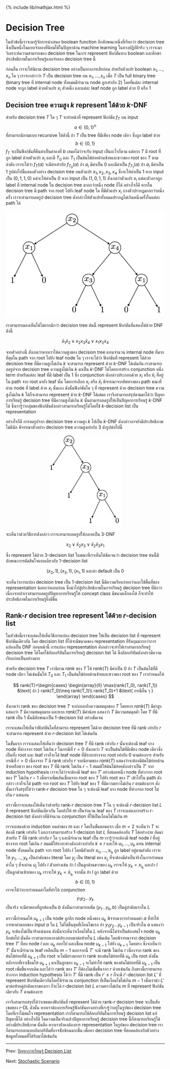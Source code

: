 {% include lib/mathjax.html %}
# Decision Tree

ในหัวข้อนี้เราจะมารู้จักการนำเสนอ boolean function อีกลักษณะหนึ่งที่เรียกว่า decision tree
ซึ่งเป็นหนึ่งในแบบจำลองที่นิยมใช้ในปัญหาด้าน machine learning ในทางปฏิบัติจริง ๆ
เราจะมาวิเคราะห์ความสามารถของ decision tree ในการ represent ฟังก์ชันทาง boolean
และศึกษาประสิทธิภาพในการเรียนรู้แบบจำลอง decision tree นี้

ก่อนอื่น เราจะให้นิยาม decision tree อย่างเป็นทางการเสียก่อน
สำหรับตัวแปร boolean $x_1,\dots,x_n$ ใด ๆ เราจะกล่าวว่า $T$ เป็น decision tree บน
$x_1,\dots,x_n$ เมื่อ $T$ เป็น full binary tree (binary tree ที่ internal node
ทั้งหมดมีจำนวน node ลูกเท่ากับ 2) โดยที่แต่ละ internal node จะถูก label ด้วยตัวแปร $x_i$
ตัวหนึ่ง และแต่ละ leaf node ถูก label ด้วย 0 หรือ 1

## Decision tree ความสูง $k$ represent ได้ด้วย $k$-DNF

สำหรับ decision tree $T$ ใด ๆ
$T$ จะทำหน้าที่ represent ฟังก์ชัน $f_T$ บน input $$a\in\{0,1\}^n$$ ที่สามารถนิยามแบบ recursive ได้ดังนี้
ถ้า $T$ เป็น tree ที่มีเพียง node เดียว ซึ่งถูก label ด้วย $$b\in\{0,1\}$$ $f_T$ จะเป็นฟังก์ชันที่คืนค่าเป็นค่าคงที่
$b$ เสมอไม่ว่าจะรับ input เป็นอะไรก็ตาม แต่หาก $T$ มี root ที่ถูก label ด้วยตัวแปร $x_i$
และมี $T_0$ และ $T_1$ เป็นต้นไม้ย่อยด้านซ้ายและขวาของ root ของ $T$ ตามลำดับ เราจะได้ว่า
$f_T(a)$ จะมีค่าเท่ากับ $f_{T_0}(a)$ ถ้า $a_i$ มีค่าเป็น 0 และมีค่าเป็น $f_{T_1}(a)$
ถ้า $a_i$ มีค่าเป็น 1 รูปต่อไปนี้แสดงตัวอย่าง decision tree บนตัวแปร $x_1,x_2,x_3,x_4$
ซึ่งจะให้ค่าเป็น 1 หาก input เป็น $(0,1,1,0)$ แต่จะให้ค่าเป็น 0 หาก input เป็น $(1,0,1,1)$
สังเกตว่าตัวแปร $x_i$ แต่ละตัวอาจถูก label ที่ internal node ใน decision tree มากกว่าหนึ่ง node ก็ได้
อย่างไรก็ดี หากใน decision tree มี path จาก root ไปยัง leaf node ใด ที่มีตัวแปร $x_i$ บางตัวปรากฏมากกว่าหนึ่งครั้ง
เราจะสามารถลดรูป decision tree ดังกล่าวให้ตัวแปรทั้งหมดปรากฏไม่เกินหนึ่งครั้งในแต่ละ path ได้

<p align="center">
<img width="500" src="https://raw.githubusercontent.com/vacharapat/Computational-Learning-Theory/master/images/decisiontree.png">
</p>

เราสามารถมองเห็นได้ไม่ยากนักว่า decision tree ต้นนี้ represent ฟังก์ชันที่แสดงได้ด้วย DNF ดังนี้

$$
\bar{x}_1\bar{x}_2\lor x_2x_3\bar{x}_4\lor x_1x_2x_4
$$

จากตัวอย่างนี้ สังเกตว่าหากเราให้ความสูงของ decision tree แทนจำนวน internal node ที่มากที่สุดใน path
จาก root ไปยัง leaf node ใด ๆ เราจะได้ว่า ฟังก์ชันที่ represent ได้ด้วย decision tree ที่มีความสูงไม่เกิน
$k$ จะสามารถ represent ด้วย $k$-DNF ได้เช่นกัน เราสามารถลดรูปจาก decision tree ความสูงไม่เกิน $k$
มาเป็น $k$-DNF ได้โดยการสร้าง conjunction หนึ่ง term สำหรับแต่ละ leaf ที่มี label เป็น 1
ซึ่ง conjunction ดังกล่าวประกอบด้วย $x_i$ หรือ $\bar{x}_i$ ที่อยู่ใน path จาก root มายัง leaf นั้น
โดยการเลือก $x_i$ หรือ $\bar{x}_i$ พิจารณาจากทิศทางของ path ขณะที่ผ่าน node ที่ label ด้วย $x_i$ นั่นเอง
ดังนั้นฟังก์ชันใด ๆ ที่ represent ด้วย decision tree ความสูงไม่เกิน $k$ ได้ก็จะสามารถ represent ด้วย
$k$-DNF ได้เสมอ เราจึงสามารถสรุปตามมาได้ว่า ปัญหาการเรียนรู้ decision tree ที่มีความสูงไม่เกิน $k$
นั้นสามารถลดรูปให้เป็นปัญหาการเรียนรู้ $k$-DNF ได้ ซึ่งเรารู้ว่ากลุ่มของฟังก์ชันดังกล่าวสามารถเรียนรู้ได้โดยใช้
$k$-decision list เป็น representation

อย่างไรก็ดี การลดรูปจาก decision tree ความสูง $k$ ไปเป็น $k$-DNF ดังกล่าวอาจยังมีประสิทธิภาพไม่ดีนัก
พิจารณาตัวอย่าง decision tree ความสูงเท่ากับ 3 ดังรูปต่อไปนี้

<p align="center">
<img width="230" src="https://raw.githubusercontent.com/vacharapat/Computational-Learning-Theory/master/images/decisiontree2.png">
</p>

จะเห็นว่าด้วยวิธีการดังกล่าว เราจะสามารถลดรูปให้กลายเป็น
3-DNF

$$
x_2\lor \bar{x}_2x_3\lor\bar{x}_2\bar{x}_3x_1
$$

ซึ่ง represent ได้ด้วย 3-decision list ในขณะที่เราเห็นได้ชัดเจนว่า decision tree
ต้นนี้มีลักษณะการตัดสินใจแบบเดียวกับ 1-decision list

$$
(x_2,1),(x_3,1),(x_1,1) \text{ และค่า default เป็น } 0
$$

จะเห็นว่าการแปลง decision tree เป็น 1-decision list นี้มีความเรียบง่ายกว่าและใช้พื้นที่ของ representation น้อยกว่าแบบก่อน
ซึ่งนำไปสู่ประสิทธิภาพในการเรียนรู้ decision tree ที่ดีกว่า
เนื่องจากถ้าเราสามารถลดรูปปัญหาการเรียนรู้ให้ concept class มีขนาดเล็กลงได้
ก็จะทำให้ประสิทธิภาพในการเรียนรู้ยิ่งดีขึ้น

## Rank-$r$ decision tree represent ได้ด้วย $r$-decision list

ในหัวข้อนี้เราจะแสดงให้เห็นวิธีการแปลง decision tree ให้เป็น decision list ที่ represent ฟังก์ชันเดียวกัน
โดย decision list ที่ได้จะมีขนาดของ representation ที่รัดกุมมากกว่าการแปลงเป็น DNF ก่อนหน้านี้
การแปลง representation ดังกล่าวจะทำให้เราสามารถเรียนรู้ decision tree ได้โดยใช้อัลกอริทึมในการเรียนรู้
decision list ได้ ซึ่งอัลกอริทึมดังกล่าวมีความเรียบง่ายเป็นอย่างมาก

สำหรับ decision tree $T$ เรานิยาม _rank_ ของ $T$ ให้ $rank(T)$ มีค่าเป็น 0 ถ้า $T$ เป็นต้นไม้ที่มี node เดียว
ไม่เช่นนั้นให้ $T_0$ และ $T_1$ เป็นต้นไม้ย่อยด้านซ้ายและขวาของ root ของ $T$ เรากำหนดให้

$$
rank(T)=\begin{cases}
\begin{array}{ll}
\max(rank(T_0), rank(T_1)) &\text{ ถ้า } rank(T_0)\neq rank(T_1)\\
rank(T_0)+1 &\text{ กรณีอื่น ๆ }
\end{array}
\end{cases}
$$

สังเกตว่า rank ของ decision tree $T$ จะบ่งบอกถึงความสมดุลของ $T$ โดยหาก $rank(T)$ มีค่าสูง
แสดงว่า $T$ มีความสมดุลมาก และหาก $rank(T)$ มีค่าน้อย แสดงว่า $T$ มีความสมดุลต่ำ
โดย $T$ ที่มี rank เป็น 1 นั้นมีลักษณะเป็น 1-decision list อย่างชัดเจน

เราจะแสดงให้เห็นว่าฟังก์ชันใดที่สามารถ represent ได้ด้วย decision tree ที่มี rank เท่ากับ $r$
จะสามารถ represent ด้วย $r$-decision list ได้เช่นกัน

ในขั้นแรก เราจะแสดงให้เห็นว่า decision tree $T$ ที่มี rank เท่ากับ $r$ นั้นจะต้องมี leaf บาง node
ที่ห่างจาก root ไม่เกิน $r$ ในกรณีที่ $r=0$ สังเกตว่า $T$ จะเป็นต้นไม้ที่มีเพียง node เดียวซึ่งเป็นทั้ง root
และ leaf เราก็จะได้ leaf node ที่มีระยะห่างจาก root เท่ากับ 0 ตามต้องการ
สำหรับกรณีที่ $r>0$ เนื่องจาก $T$ มี rank เท่ากับ $r$ จากนิยามของ $rank(T)$
แสดงว่าจะต้องมีต้นไม้ย่อยด้านซ้ายหรือขวา ของ root ของ $T$ ที่มี rank ไม่เกิน $r-1$ สมมติให้ต้นไม้ย่อยดังกล่าวเป็น $T'$
จาก induction hypothesis เราจะได้ว่าจะต้องมี leaf ของ $T'$ อย่างน้อยหนึ่ง node ที่ห่างจาก
root ของ $T'$ ไม่เกิน $r-1$ เมื่อเราเพิ่มเส้นเชื่อมจาก root ของ $T$ ไปยัง root ของ $T'$ เข้าไปใน path ดังกล่าว
เราก็จะได้ path จาก root ของ $T$ ไปยัง leaf ของ T ที่มีความยาวไม่เกิน $r$ ตามต้องการ
ดังนั้นเราจึงสรุปได้ว่า rank-$r$ decision tree ใด ๆ จะต้องมี leaf บาง node ที่ห่างจาก root ไม่เกิน $r$ แน่นอน

คราวนี้เราจะแสดงให้เห็นว่าสำหรับ rank-$r$ decision tree $T$ ใด ๆ จะต้องมี $r$-decision list
$L$ ที่ represent ฟังก์ชันเดียวกัน
โดยถ้าให้ $m$ เป็นจำนวน leaf ของ $T$ เราจะแสดงการสร้าง $r$-decision list ดังกล่าวที่มีจำนวน conjunction ที่ใช้เป็นเงื่อนไขไม่เกิน $m$

เราจะแสดงด้วย induction บนค่าของ $m$ และ $r$ โดยในขั้นตอนแรก เมื่อ $m=2$
จะเห็นว่า $T$ จะต้องมี rank เท่ากับ 1 และเราสามารถสร้าง 1-decision list $L$ ที่สอดคล้องกับ $T$ ได้อย่างง่าย
ถัดมา สำหรับ $T$ ที่มี rank เท่ากับ $r$ ใด ๆ และมีจำนวน leaf เป็น $m$ เรารู้ว่าจะต้องมี leaf node $l$ ที่อยู่ห่างจาก root ไม่เกิน $r$
สมมติให้ระยะห่างดังกล่าวเท่ากับ $k\leq r$ และให้ $u_1,\dots,u_k$ แทน internal node ทั้งหมดใน path จาก root ไปยัง $l$
โดยมีตัวแปร $x_{i_1},\dots,x_{i_k}$ ถูก label อยู่ตามลำดับ เราจะให้ $y_1,\dots,y_k$ เป็นลำดับของ literal
โดย $y_j$ เป็น literal ของ $x_{i_j}$ ที่จะต้องมีค่าเป็นจริงในการกำหนดค่าใด ๆ ที่จะผ่าน $u_j$ ไปยัง $l$
ตัวอย่างเช่น ถ้า $l$ เป็นลูกด้านขวาของ $u_k$ เราจะให้ $y_k=x_{i_k}$ และถ้า $l$ เป็นลูกด้านซ้ายของ
$u_k$ เราจะให้ $y_k=\bar{x}_{i_k}$ จากนั้น ถ้า $l$ ถูก label ด้วย $$b\in\{0,1\}$$
เราจะได้ว่าการกำหนดค่าใดที่ทำให้ conjunction
$$
y_1y_2\dots y_k
$$
เป็นจริง จะมีคำตอบที่ถูกต้องเป็น $b$ ดังนั้นเราสามารถเพิ่ม $(y_1\dots y_k, b)$ เป็นคู่ลำดับแรกใน $L$

คราวนี้กำหนดให้ $u_{k+1}$ เป็น node ลูกอีก node หนึ่งของ $u_k$ พิจารณาการกำหนดค่า $a$
ที่ทำให้การหาคำตอบของ input $a$ ใน $L$ ไม่ได้สิ้นสุดที่เงื่อนไขแรก ถ้า $y_1y_2\dots y_{k-1}$ เป็นจริงใน $a$
แสดงว่า $y_k$ จะต้องไม่เป็นจริงแน่นอน ดังนั้นจะเห็นว่าเงื่อนไขใน $L$ หลังจากนี้ไม่จำเป็นต้องสนใจ node $u_k$
อีกต่อไป นั่นคือ เราสามารถหาองค์ประกอบมาต่อท้ายใน $L$ เพิ่มเติม โดยพิจารณาจาก decision tree $T'$
ที่ลบ node $l$ และ $u_k$ ออกไป และเชื่อม node $u_{k-1}$ ไปยัง $u_{k+1}$ โดยตรง
ซึ่งจะเห็นว่า $T'$ นั้นจะมีจำนวน leaf เหลือเป็น $m-1$ นอกจากนี้ $T'$ จะมี rank ไม่เกิน $r$
เนื่องจาก rank ของต้นไม้ย่อยที่มี $u_{k+1}$ เป็น root จะไม่มีทางมากกว่า rank ของต้นไม้ย่อยที่มี $u_k$ เป็น root
ดังนั้นหลังจากที่เราเชื่อมให้ $u_{k+1}$ มาเป็นลูกของ $u_{k-1}$ จะไม่ทำให้ rank ของต้นไม้ย่อยที่มี $u_{k-1}$ เป็น root
เพิ่มขึ้นจากเดิม และได้ว่า rank ของ $T'$ ก็ต้องไม่เพิ่มขึ้นจาก $r$ ด้วยเช่นกัน ถึงตรงนี้เราสามารถอ้างจาก induction hypothesis
ได้ว่า $T'$ ที่มี rank เป็น $r'\leq r$ ก็จะมี $r'$-decision list $L'$ ที่ represent ฟังก์ชันเดียวกันโดยใช้จำนวน conjunction ที่เป็นเงื่อนไขไม่เกิน $m-1$ เมื่อเรานำ $L'$ มาต่อท้ายคู่ลำดับแรกของเรา ก็จะได้ $r$-decision list $L$
ความยาวไม่เกิน $m$ ที่ represent ฟังก์ชันเดียวกับ $T$ ตามต้องการ

เราจึงสามารถสรุปได้ว่าเซตของฟังก์ชันที่ represent ได้ด้วย rank-$r$ decision tree จะเป็นสับเซตของ $r$-DL
ดังนั้น หากเราต้องการเรียนรู้ฟังก์ชันบางอย่างที่เรารู้ว่าอยู่ในรูปของ decision tree โดยที่เราไม่สนใจ representation
เราก็สามารถใช้อัลกอริทึมในการเรียนรู้ decision list แก้ปัญหานี้ได้ อย่างไรก็ดี ในความเป็นจริงแล้วปัญหาการเรียนรู้
decision tree นี้ก็สามารถเรียนรู้ได้อย่างมีประสิทธิภาพ นั่นคือ หากเรายังคงต้องการ representation
ในรูปของ decision tree เราก็สามารถออกแบบอัลกอริทึมที่อาจซับซ้อนมากขึ้น เพื่อหา decision tree ที่สอดคล้องกับตัวอย่างข้อมูลทั้งหมดที่ได้รับมาได้เช่นกัน

----
Prev: [ปัญหาการเรียนรู้ Decision List](https://vacharapat.github.io/Computational-Learning-Theory/docs/finite4)

Next: [Stochastic Scenario](https://vacharapat.github.io/Computational-Learning-Theory/docs/general1)
